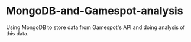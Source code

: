 # MongoDB-and-Gamespot-analysis
Using MongoDB to store data from Gamespot's API and doing analysis of this data.
